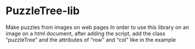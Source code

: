 # PuzzleTree-lib
Make puzzles from images on web pages
In order to use this library on an image on a html document,
after adding the script, add the class “puzzleTree” and the attributes of  “row” and “col” like in the example
